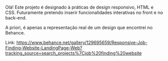 Olá! Este projeto é designado à práticas de design responsivo, HTML e CSS. Futuramente pretendo inserir funcionalidades interativas no front e no back-end.

A priori, é apenas a representação real de um design que encontrei no Behance.

Link: https://www.behance.net/gallery/129695659/Responsive-Job-Finding-Website-LandingPage-Web?tracking_source=search_projects%7Cjob%20finding%20website
